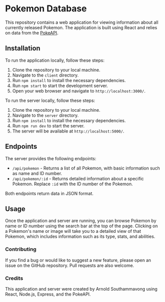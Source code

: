 # Pokemon Database

This repository contains a web application for viewing information about all currently released Pokemon. The application is built using React and relies on data from the [PokeAPI](https://pokeapi.co/).

## Installation

To run the application locally, follow these steps:

1. Clone the repository to your local machine.
2. Navigate to the `client` directory.
3. Run `npm install` to install the necessary dependencies.
4. Run `npm start` to start the development server.
5. Open your web browser and navigate to `http://localhost:3000/`.

To run the server locally, follow these steps:

1. Clone the repository to your local machine.
2. Navigate to the `server` directory.
3. Run `npm install` to install the necessary dependencies.
4. Run `npm run dev` to start the server.
5. The server will be available at `http://localhost:5000/`.

## Endpoints

The server provides the following endpoints:

- `/api/pokemon` - Returns a list of all Pokemon, with basic information such as name and ID number.
- `/api/pokemon/:id` - Returns detailed information about a specific Pokemon. Replace `:id` with the ID number of the Pokemon.

Both endpoints return data in JSON format.

## Usage

Once the application and server are running, you can browse Pokemon by name or ID number using the search bar at the top of the page. Clicking on a Pokemon's name or image will take you to a detailed view of that Pokemon, which includes information such as its type, stats, and abilities.

### Contributing

If you find a bug or would like to suggest a new feature, please open an issue on the GitHub repository. Pull requests are also welcome.

### Credits

This application and server were created by Arnold Southammavong using React, Node.js, Express, and the PokeAPI.
